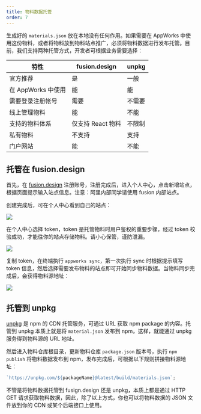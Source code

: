 ```yaml
---
title: 物料数据托管
order: 7
---
```


生成好的 `materials.json` 放在本地没有任何作用。如果需要在 AppWorks 中使用这份物料，或者将物料放到物料站点推广，必须将物料数据进行发布托管。目前，我们支持两种托管方式，开发者可根据业务需要选择：

| 特性               | fusion.design     | unpkg  |
| ------------------ | ----------------- | ------ |
| 官方推荐           | 是                | 一般   |
| 在 AppWorks 中使用 | 能                | 能     |
| 需要登录注册帐号   | 需要              | 不需要 |
| 线上管理物料       | 能                | 不能   |
| 支持的物料体系     | 仅支持 React 物料 | 不限制 |
| 私有物料           | 不支持            | 支持   |
| 门户网站           | 能                | 不能   |

## 托管在 fusion.design

首先，在 [fusion.design](https://fusion.design/) 注册账号，注册完成后，进入个人中心，点击新增站点，根据页面提示输入站点信息。注意：阿里内部同学请使用 fusion 内部站点。

创建完成后，可在个人中心看到自己的站点：

![](https://img.alicdn.com/tfs/TB1xxKMcEWF3KVjSZPhXXXclXXa-2638-758.png)

在个人中心选择 token，token 是托管物料时用户鉴权的重要步骤，经过 token 校验成功，才能往你的站点存储物料。请小心保管，谨防泄漏。

![](https://img.alicdn.com/tfs/TB1AYmMcwKG3KVjSZFLXXaMvXXa-2710-906.png)

复制 token，在终端执行 `appworks sync`，第一次执行 sync 时根据提示填写 token 信息，然后选择需要发布物料的站点即可开始同步物料数据。当物料同步完成后，会获得物料源地址：

![](https://img.alicdn.com/tfs/TB1TAGzbkxz61VjSZFrXXXeLFXa-1562-506.png)

## 托管到 unpkg

[unpkg](https://unpkg.com/) 是 npm 的 CDN 托管服务，可通过 URL 获取 npm package 的内容。托管到 unpkg 本质上就是将 `material.json` 发布到 npm，这样，就能通过 unpkg 服务得到物料源的 URL 地址。

然后进入物料仓库根目录，更新物料仓库 `package.json` 版本号，执行 `npm publish` 将物料数据发布到 npm，发布完成后，可根据以下规则拼接物料源地址：

```javascript
`https://unpkg.com/${packageName}@latest/build/materials.json`;
```

不管是将物料数据托管到 fusign.design 还是 unpkg，本质上都是通过 HTTP GET 请求获取物料数据，因此，除了以上方式，你也可以将物料数据的 JSON 文件放到你的 CDN 或某个后端接口上使用。
